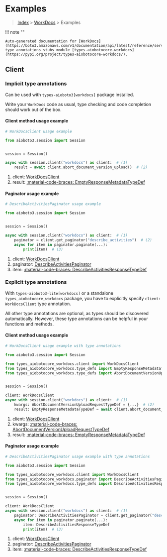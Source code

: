 # Examples

> [Index](../README.md) > [WorkDocs](./README.md) > Examples

!!! note ""

    Auto-generated documentation for [WorkDocs](https://boto3.amazonaws.com/v1/documentation/api/latest/reference/services/workdocs.html#workdocs)
    type annotations stubs module [types-aiobotocore-workdocs](https://pypi.org/project/types-aiobotocore-workdocs/).

## Client

### Implicit type annotations

Can be used with `types-aioboto3[workdocs]` package installed.

Write your `WorkDocs` code as usual,
type checking and code completion should work out of the box.



#### Client method usage example

```python
# WorkDocsClient usage example

from aioboto3.session import Session


session = Session()

async with session.client("workdocs") as client:  # (1)
    result = await client.abort_document_version_upload()  # (2)
```

1. client: [WorkDocsClient](./client.md)
2. result: [:material-code-braces: EmptyResponseMetadataTypeDef](./type_defs.md#emptyresponsemetadatatypedef)



#### Paginator usage example

```python
# DescribeActivitiesPaginator usage example

from aioboto3.session import Session


session = Session()

async with session.client("workdocs") as client:  # (1)
    paginator = client.get_paginator("describe_activities")  # (2)
    async for item in paginator.paginate(...):
        print(item)  # (3)
```

1. client: [WorkDocsClient](./client.md)
2. paginator: [DescribeActivitiesPaginator](./paginators.md#describeactivitiespaginator)
3. item: [:material-code-braces: DescribeActivitiesResponseTypeDef](./type_defs.md#describeactivitiesresponsetypedef)




### Explicit type annotations

With `types-aioboto3-lite[workdocs]`
or a standalone `types_aiobotocore_workdocs` package, you have to explicitly specify
`client: WorkDocsClient` type annotation.

All other type annotations are optional, as types should be discovered automatically.
However, these type annotations can be helpful in your functions and methods.


#### Client method usage example

```python
# WorkDocsClient usage example with type annotations

from aioboto3.session import Session

from types_aiobotocore_workdocs.client import WorkDocsClient
from types_aiobotocore_workdocs.type_defs import EmptyResponseMetadataTypeDef
from types_aiobotocore_workdocs.type_defs import AbortDocumentVersionUploadRequestTypeDef


session = Session()

client: WorkDocsClient
async with session.client("workdocs") as client:  # (1)
    kwargs: AbortDocumentVersionUploadRequestTypeDef = {...}  # (2)
    result: EmptyResponseMetadataTypeDef = await client.abort_document_version_upload(**kwargs)  # (3)
```

1. client: [WorkDocsClient](./client.md)
2. kwargs: [:material-code-braces: AbortDocumentVersionUploadRequestTypeDef](./type_defs.md#abortdocumentversionuploadrequesttypedef)
3. result: [:material-code-braces: EmptyResponseMetadataTypeDef](./type_defs.md#emptyresponsemetadatatypedef)



#### Paginator usage example

```python
# DescribeActivitiesPaginator usage example with type annotations

from aioboto3.session import Session

from types_aiobotocore_workdocs.client import WorkDocsClient
from types_aiobotocore_workdocs.paginator import DescribeActivitiesPaginator
from types_aiobotocore_workdocs.type_defs import DescribeActivitiesResponseTypeDef


session = Session()

client: WorkDocsClient
async with session.client("workdocs") as client:  # (1)
    paginator: DescribeActivitiesPaginator = client.get_paginator("describe_activities")  # (2)
    async for item in paginator.paginate(...):
        item: DescribeActivitiesResponseTypeDef
        print(item)  # (3)
```

1. client: [WorkDocsClient](./client.md)
2. paginator: [DescribeActivitiesPaginator](./paginators.md#describeactivitiespaginator)
3. item: [:material-code-braces: DescribeActivitiesResponseTypeDef](./type_defs.md#describeactivitiesresponsetypedef)




